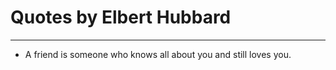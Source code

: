 # Quotes by Elbert Hubbard

---

- A friend is someone who knows all about you and still loves you.
